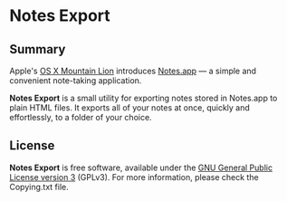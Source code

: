 # Notes Export

## Summary

Apple's [OS X Mountain Lion](http://www.apple.com/osx/) introduces [Notes.app](http://www.apple.com/osx/whats-new/features.html#notes) — a simple and convenient note-taking application.

**Notes Export** is a small utility for exporting notes stored in Notes.app to plain HTML files. It exports all of your notes at once, quickly and effortlessly, to a folder of your choice.

## License

**Notes Export** is free software, available under the [GNU General Public License version 3](http://www.gnu.org/licenses/gpl-3.0-standalone.html) (GPLv3). For more information, please check the Copying.txt file.
